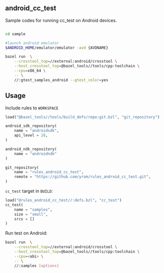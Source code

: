 ## android_cc_test

Sample codes for running cc_test on Android devices.


```sh

cd sample

#launch android emulator
$ANDROID_HOME/emulator/emulator -avd {AVDNAME}

bazel run  \
    --crosstool_top=//external:android/crosstool \
    --host_crosstool_top=@bazel_tools//tools/cpp:toolchain \
    --cpu=x86_64 \
    -- \
    //:gtest_samples_android --gtest_color=yes
```



## Usage

Include rules to `WORKSPACE`
```py
load("@bazel_tools//tools/build_defs/repo:git.bzl", "git_repository")

android_sdk_repository(
    name = "androidsdk",
    api_level = 28,
)

android_ndk_repository(
    name = "androidndk"
)

git_repository(
    name = "rules_android_cc_test",
    remote = "https://github.com/yrom/rules_android_cc_test.git",
)
```

`cc_test` target in `BUILD`:
```py
load("@rules_android_cc_test//:defs.bzl", "cc_test")
cc_test(
    name = "samples",
    size = "small",
    srcs = []
)

```
Run test on Android:
```sh
bazel run  \
    --crosstool_top=//external:android/crosstool \
    --host_crosstool_top=@bazel_tools//tools/cpp:toolchain \
    --cpu=<abi> \
    -- \
    //:samples [options]
```